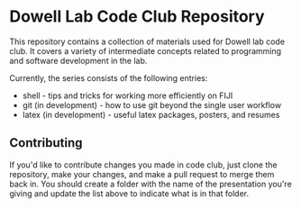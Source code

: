 # Dowell Lab Code Club Repository

This repository contains a collection of materials used for Dowell lab
code club. It covers a variety of intermediate concepts related to
programming and software development in the lab.

Currently, the series consists of the following entries:
- shell - tips and tricks for working more efficiently on FIJI
- git (in development) - how to use git beyond the single user workflow
- latex (in development) - useful latex packages, posters, and resumes

## Contributing

If you'd like to contribute changes you made in code club, just clone
the repository, make your changes, and make a pull request to merge
them back in. You should create a folder with the name of the presentation
you're giving and update the list above to indicate what is in that folder.
